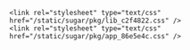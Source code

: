 
<!DOCTYPE html>
<html>
<head>
  <title>Sugar</title>
  <meta charset="utf-8"/>
  <meta http-equiv="Content-Type" content="text/html; charset=utf-8"/>
  <meta name="viewport" content="width=device-width, initial-scale=1"/>
  <meta http-equiv="X-UA-Compatible" content="IE=Edge"/>
  <meta name="keywords" content="Sugar,数据可视化,报表可视化编辑">
  <meta name="author" content="Baidu,Sugar">
  <meta name="renderer" content="webkit">
  <meta name="force-rendering" content="webkit"/>
  <meta name="csrf-token" content="SxWPcIId-oofhfwLz-1ICDw-gbRN6JVukeBg"/>
  <meta name="sugar-company" content=""/>
  <link type="image/x-icon" rel="shortcut icon" href="/static/favicon-new.ico"/>

    <link rel="stylesheet" type="text/css" href="/static/sugar/pkg/lib_c2f4822.css" />
    <link rel="stylesheet" type="text/css" href="/static/sugar/pkg/app_86e5e4c.css" />
</head>
<body>
  <div id="sugar-root"></div>
  <script type="text/javascript">
    window.sugarConfig = {"notifyPosition":"tr","name":"Sugar","selfIpWhiteList":"14.215.188.4/25,111.45.0.0/22","deployType":"saas","shareSourceDomain":"https://sugar.baidubce.com","enableTunnel":true};
    var browserNotSupport = false;
    var ua = navigator.userAgent;
    if (!/(chrome|webkit|safari|firefox)/i.test(ua) || /\bEdge\//.test(ua) || /\bOPR\//.test(ua)) {
      browserNotSupport = true;
      document.getElementById('sugar-root').innerHTML = '<p style="text-align:center; margin-top:10px; font-size:16px;">系统不支持您当前内核的浏览器，建议使用Chrome浏览器</p>';
    }
    // polyfill Object.assign
    if (typeof Object.assign != 'function') {
      // Must be writable: true, enumerable: false, configurable: true
      Object.defineProperty(Object, "assign", {
        value: function assign(target, varArgs) { // .length of function is 2
          'use strict';
          if (target == null) { // TypeError if undefined or null
            throw new TypeError('Cannot convert undefined or null to object');
          }

          var to = Object(target);

          for (var index = 1; index < arguments.length; index++) {
            var nextSource = arguments[index];

            if (nextSource != null) { // Skip over if undefined or null
              for (var nextKey in nextSource) {
                // Avoid bugs when hasOwnProperty is shadowed
                if (Object.prototype.hasOwnProperty.call(nextSource, nextKey)) {
                  to[nextKey] = nextSource[nextKey];
                }
              }
            }
          }
          return to;
        },
        writable: true,
        configurable: true
      });
    }
    // polyfill Array.find
    if (!Array.prototype.find) {
      Object.defineProperty(Array.prototype, 'find', {
        value: function(predicate) {
        // 1. Let O be ? ToObject(this value).
          if (this == null) {
            throw new TypeError('"this" is null or not defined');
          }

          var o = Object(this);

          // 2. Let len be ? ToLength(? Get(O, "length")).
          var len = o.length >>> 0;

          // 3. If IsCallable(predicate) is false, throw a TypeError exception.
          if (typeof predicate !== 'function') {
            throw new TypeError('predicate must be a function');
          }

          // 4. If thisArg was supplied, let T be thisArg; else let T be undefined.
          var thisArg = arguments[1];

          // 5. Let k be 0.
          var k = 0;

          // 6. Repeat, while k < len
          while (k < len) {
            // a. Let Pk be ! ToString(k).
            // b. Let kValue be ? Get(O, Pk).
            // c. Let testResult be ToBoolean(? Call(predicate, T, « kValue, k, O »)).
            // d. If testResult is true, return kValue.
            var kValue = o[k];
            if (predicate.call(thisArg, kValue, k, o)) {
              return kValue;
            }
            // e. Increase k by 1.
            k++;
          }

          // 7. Return undefined.
          return undefined;
        }
      });
    }
  </script>

<script type="text/javascript" src="/static/sugar/static/mod_6919661.js"></script>
<script type="text/javascript" src="/static/sugar/pkg/lib_b598128.js"></script>
<script type="text/javascript" src="/static/sugar/pkg/app_5348065.js"></script>
<script src="//api.map.baidu.com/api?v=3.0&ak=pWKhO4mQb4s9MWqP0siqzGlZW5aeqG90"></script>
<script type="text/javascript" src="/static/sugar/static/js/cyberplayer/cyberplayer.js"></script>
<script type="text/javascript" src="/static/sugar/pkg/videolib_7310b86.js"></script>
<script type="text/javascript">
    (function () {
      sugarConfig.companyName = "百度";
      sugarConfig.expiredTime = 473351999;
      sugarConfig.sTime = 260673871;
      sugarConfig.loginType = "cloud";

      var initialState = {
        user: {
          current: {}
        },
        company: {
          info: {"config":{}},
          admins: [],
          myCompanys: []
        }
      };
      window.sugarAjaxTimeout = 60;
      if (sugarConfig.deployType === 'private') {
        window.sugarAjaxTimeout = (parseInt(initialState.company.info.config.sqlTimeout, 10) || 50) + 10;
        if (initialState.company.info.config.backgroudColor) {
          var bk = initialState.company.info.config.backgroudColor;
          document.write("<style>html{background-color: " + bk + " !important;}.app:before{background-color: " + bk + " !important;}</style>")
        }
      }
      // 打开新的url，并且附带上当前页面url中的参数，conditions参数会做merge，blank参数表示是否新打开tab页，默认在当前页面打开
      function _sugarOpenUrl(url, blank) {
        var pathAndSearch = url.split('?');
        var path = pathAndSearch[0];
        var urlSearchArr = (pathAndSearch[1] || '').split('&');
        var serchArr = [];
        var conditions = {};
        for (var index = 0; index < urlSearchArr.length; index++) {
          var item = urlSearchArr[index];
          var tmpMatch = item.match(/\bconditions\=(.*)/);
          if (tmpMatch) {
            try {
              conditions = JSON.parse(decodeURIComponent(tmpMatch[1]));
            } catch (e) {
              conditions = {};
            }
          } else {
            serchArr.push(item);
          }
        }

        var currentSearch = window.location.search.split('&');
        var currentConditions = {};
        for (var i = 0; i < currentSearch.length; ++i) {
          var tmpMatch = currentSearch[i].match(/\bconditions\=(.*)/);
          if (tmpMatch) {
            try {
              currentConditions = JSON.parse(decodeURIComponent(tmpMatch[1]));
              for (var key in conditions) {
                if (conditions.hasOwnProperty(key)) {
                  currentConditions[key] = conditions[key];
                }
              }
            } catch (e) {}
          } else {
            serchArr.push(currentSearch[i]);
          }
        }

        serchArr.push('conditions=' + encodeURIComponent(JSON.stringify(currentConditions)));
        var newUrl = path;
        if (serchArr.length) {
          newUrl += '?' + serchArr.join('&');
        }
        if (blank) {
          window.open(newUrl);
        } else {
          window.location.href = newUrl;
        }
      }
      window.sugarOpenUrl = _sugarOpenUrl;

      if (!window.browserNotSupport) {
        require('sugar:index.tsx').bootstrap(document.getElementById('sugar-root'), initialState);
      }
    })();
    var _hmt = _hmt || [];
    (function() {
      if (window.sugarConfig.deployType === 'saas') {
        var hm = document.createElement("script");
        hm.src = "https://hm.baidu.com/hm.js?0369a83cfe6c3d97357eea08cc40e92f";
        var s = document.getElementsByTagName("script")[0];
        s.parentNode.insertBefore(hm, s);

        // sentry
        window.SENTRY_SDK = {
          url: 'https://bce.bdstatic.com/fex/ravenjs/3.26.4/raven.min.js',
          dsn: 'https://db4946a394c2479f8438528534412548@sentry.io/1282846',
          options: {
            release: '1.3.0'
          }
        }
        ;(function(a,b,g,e,h){var k=a.SENTRY_SDK,f=function(a){f.data.push(a)};f.data=[];var l=a[e];a[e]=function(c,b,e,d,h){f({e:[].slice.call(arguments)});l&&l.apply(a,arguments)};var m=a[h];a[h]=function(c){f({p:c.reason});m&&m.apply(a,arguments)};var n=b.getElementsByTagName(g)[0];b=b.createElement(g);b.src=k.url;b.crossorigin="anonymous";b.addEventListener("load",function(){try{a[e]=l;a[h]=m;var c=f.data,b=a.Raven;b.config(k.dsn,k.options).install();var g=a[e];if(c.length)for(var d=0;d<c.length;d++)c[d].e?g.apply(b.TraceKit,c[d].e):c[d].p&&b.captureException(c[d].p)}catch(p){console.log(p)}});n.parentNode.insertBefore(b,n)})(window,document,"script","onerror","onunhandledrejection");
      }
    })();
  </script>
</body>
</html>

